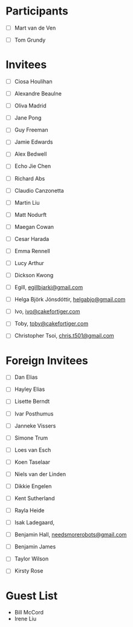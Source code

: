 # Participants 

- [ ] Mart van de Ven
- [ ] Tom Grundy


# Invitees

- [ ] Ciosa Houlihan
- [ ] Alexandre Beaulne
- [ ] Oliva Madrid
- [ ] Jane Pong
- [ ] Guy Freeman
- [ ] Jamie Edwards
- [ ] Alex Bedwell
- [ ] Echo Jie Chen
- [ ] Richard Abs
- [ ] Claudio Canzonetta
- [ ] Martin Liu
- [ ] Matt Nodurft
- [ ] Maegan Cowan
- [ ] Cesar Harada
- [ ] Emma Rennell
- [ ] Lucy Arthur
- [ ] Dickson Kwong
- [ ] Egill, egillbjarki@gmail.com
- [ ] Helga Björk Jónsdóttir, helgabjo@gmail.com
- [ ] Ivo, ivo@cakefortiger.com
- [ ] Toby, toby@cakefortiger.com
- [ ] Christopher Tsoi, chris.t501@gmail.com


# Foreign Invitees

- [ ] Dan Elias
- [ ] Hayley Elias
- [ ] Lisette Berndt
- [ ] Ivar Posthumus
- [ ] Janneke Vissers
- [ ] Simone Trum
- [ ] Loes van Esch
- [ ] Koen Taselaar
- [ ] Niels van der Linden
- [ ] Dikkie Engelen
- [ ] Kent Sutherland
- [ ] Rayla Heide
- [ ] Isak Ladegaard, 
- [ ] Benjamin Hall, needsmorerobots@gmail.com
- [ ] Benjamin James
- [ ] Taylor Wilson
- [ ] Kirsty Rose


# Guest List

* Bill McCord
* Irene Liu



